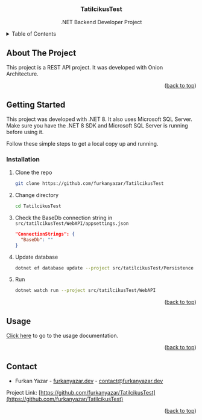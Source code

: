 <a name="readme-top"></a>

<div align="center">
  <h3 align="center">TatilcikusTest</h3>
  <p align="center">
    .NET Backend Developer Project
  </p>
</div>

<!-- TABLE OF CONTENTS -->

<details>
  <summary>Table of Contents</summary>
  <ol>
    <li><a href="#about-the-project">About The Project</a></li>
    <li>
      <a href="#getting-started">Getting Started</a>
      <ul>
        <li><a href="#installation">Installation</a></li>
      </ul>
    </li>
    <li><a href="#usage">Usage</a></li>
    <li><a href="#contact">Contact</a></li>
  </ol>
</details>

<!-- ABOUT THE PROJECT -->

## About The Project

This project is a REST API project. It was developed with Onion Architecture.

<p align="right">(<a href="#readme-top">back to top</a>)</p>

<!-- GETTING STARTED -->

## Getting Started

This project was developed with .NET 8. It also uses Microsoft SQL Server. Make sure you have the .NET 8 SDK and Microsoft SQL Server is running before using it.

Follow these simple steps to get a local copy up and running.

### Installation

1. Clone the repo
   ```sh
   git clone https://github.com/furkanyazar/TatilcikusTest
   ```
2. Change directory
   ```sh
   cd TatilcikusTest
   ```
3. Check the BaseDb connection string in `src/tatilcikusTest/WebAPI/appsettings.json`
   ```json
   "ConnectionStrings": {
     "BaseDb": ""
   }
   ```
4. Update database
   ```sh
   dotnet ef database update --project src/tatilcikusTest/Persistence --startup-project src/tatilcikusTest/WebAPI
   ```
5. Run
   ```sh
   dotnet watch run --project src/tatilcikusTest/WebAPI
   ```

<p align="right">(<a href="#readme-top">back to top</a>)</p>

<!-- USAGE EXAMPLES -->

## Usage

[Click here](docs/usage/README.MD) to go to the usage documentation.

<p align="right">(<a href="#readme-top">back to top</a>)</p>

<!-- CONTACT -->

## Contact

- Furkan Yazar - [furkanyazar.dev](https://furkanyazar.dev/) - [contact@furkanyazar.dev](mailto:contact@furkanyazar.dev)

Project Link: [https://github.com/furkanyazar/TatilcikusTest](https://github.com/furkanyazar/TatilcikusTest)

<p align="right">(<a href="#readme-top">back to top</a>)</p>
